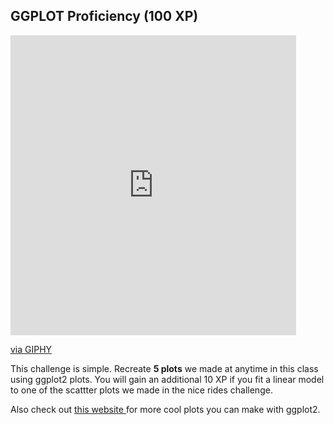 ## GGPLOT Proficiency (100 XP) 

<iframe src="https://giphy.com/embed/3o6Ygfw40tlnPhX87m" width="457" height="480" frameBorder="0" class="giphy-embed" allowFullScreen></iframe><p><a href="https://giphy.com/gifs/wolfram-research-data-visualization-3o6Ygfw40tlnPhX87m">via GIPHY</a></p>

This challenge is simple. Recreate **5 plots** we made at anytime in this class using ggplot2 plots. You will gain an additional 10 XP if you fit a linear model to one of the scattter plots we made in the nice rides challenge. 

Also check out <a href="ttps://www.r-graph-gallery.com/ggplot2-package.html"> this website </a> for more cool plots you can make with ggplot2. 

